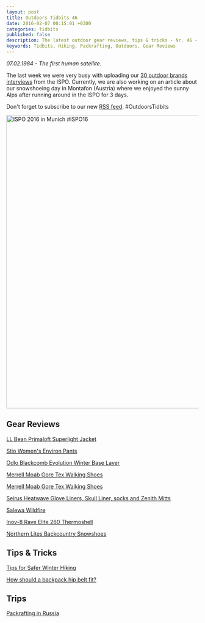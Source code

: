 ```yaml
---
layout: post
title: Outdoors Tidbits 46
date: 2016-02-07 00:15:01 +0300
categories: tidbits
published: false
description: The latest outdoor gear reviews, tips & tricks - Nr. 46 - #OutdoorsTidbits
keywords: Tidbits, Hiking, Packrafting, Outdoors, Gear Reviews
---
```

*07.02.1984 - The first human satellite.*

The last week we were very busy with uploading our <a href="http://www.hikeventures.com/ISPO-2016-interviews/">30 outdoor brands interviews</a> from the ISPO. Currently, we are also working on an article about our snowshoeing day in Montafon (Austria) where we enjoyed the sunny Alps after running around in the ISPO for 3 days.

Don't forget to subscribe to our new [RSS feed](http://feedio.co/@hikeventures/feed "RSS"). #OutdoorsTidbits

<a data-flickr-embed="true"  href="https://www.flickr.com/photos/90204224@N07/23970266573/in/dateposted-public/" title="ISPO 2016 in Munich #ISPO16"><img src="https://farm2.staticflickr.com/1511/23970266573_3467042246_b.jpg" width="1024" height="768" alt="ISPO 2016 in Munich #ISPO16"></a><script async src="//embedr.flickr.com/assets/client-code.js" charset="utf-8"></script>

## Gear Reviews
<a href="http://feeds.feedblitz.com/~/136244943/0/sectionhikercom~LL-Bean-Primaloft-Superlight-Jacket-Review/">LL Bean Primaloft Superlight Jacket</a>

<a href="http://www.theoutdooradventure.net/2016/02/stio-womens-environ-pants-gear-review/">Stio Women's Environ Pants</a>

<a href="http://thegirloutdoors.co.uk/2016/02/01/review-odlo-winter-base-layers/">Odlo Blackcomb Evolution Winter Base Layer</a>

<a href="http://www.fionaoutdoors.co.uk/2016/02/kit-review-merrell-moab-gore-tex-walking-shoes.html">Merrell Moab Gore Tex Walking Shoes</a>

<a href="http://www.fionaoutdoors.co.uk/2016/02/kit-review-merrell-moab-gore-tex-walking-shoes.html">Merrell Moab Gore Tex Walking Shoes</a>

<a href="http://southwestultralight.blogspot.com/2016/01/gear-review-and-my-favorite-gear-7.html">Seirus Heatwave Glove Liners, Skull Liner, socks and Zenith Mitts</a>

<a href="http://www.gearexposure.com/salewa-wildfire-review-technical-approach-shoe-meet-comfort/">Salewa Wildfire</a>

<a href="http://www.gearexposure.com/inov-8-race-elite-260-thermoshell-review/">Inov-8 Rave Elite 260 Thermoshell</a>

<a href="http://feeds.feedblitz.com/~/134110555/0/sectionhikercom~Northern-Lites-Backcountry-Snowshoes-Review/">Northern Lites Backcountry Snowshoes</a>

## Tips & Tricks
<a href="http://www.fionaoutdoors.co.uk/2016/02/tips-for-safer-winter-hiking.html">Tips for Safer Winter Hiking</a>

<a href="hhttp://feeds.feedblitz.com/~/135587561/0/sectionhikercom~How-Should-a-Backpack-Hip-Belt-Fit/">How should a backpack hip belt fit?</a>

## Trips
<a href="http://www.packrafting.de/2016/02/fliegenfischer-im-polarural.html">Packrafting in Russia</a>
